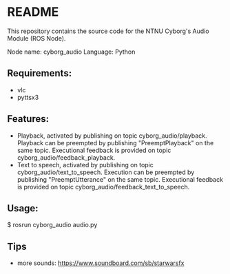# README
This repository contains the source code for the NTNU Cyborg's Audio Module (ROS Node).

Node name: cyborg_audio
Language: Python

## Requirements:
* vlc
* pyttsx3

## Features:
* Playback, activated by publishing on topic cyborg_audio/playback. Playback can be preempted by publishing "PreemptPlayback" on the same topic. Executional feedback is provided on topic cyborg_audio/feedback_playback.
* Text to speech, activated by publishing on topic cyborg_audio/text_to_speech. Execution can be preempted by publishing "PreemptUtterance" on the same topic. Executional feedback is provided on topic cyborg_audio/feedback_text_to_speech.

## Usage:
$ rosrun cyborg_audio audio.py


## Tips
* more sounds: https://www.soundboard.com/sb/starwarsfx
